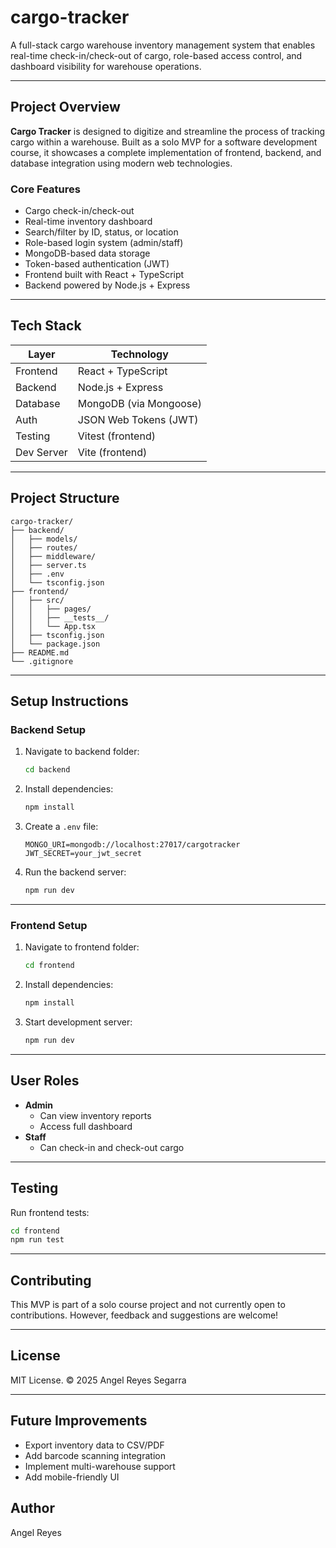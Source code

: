 # cargo-tracker

A full-stack cargo warehouse inventory management system that enables real-time check-in/check-out of cargo, role-based access control, and dashboard visibility for warehouse operations.

---

## Project Overview

**Cargo Tracker** is designed to digitize and streamline the process of tracking cargo within a warehouse. Built as a solo MVP for a software development course, it showcases a complete implementation of frontend, backend, and database integration using modern web technologies.

### Core Features

- Cargo check-in/check-out
- Real-time inventory dashboard
- Search/filter by ID, status, or location
- Role-based login system (admin/staff)
- MongoDB-based data storage
- Token-based authentication (JWT)
- Frontend built with React + TypeScript
- Backend powered by Node.js + Express

---

## Tech Stack

| Layer       | Technology              |
|-------------|--------------------------|
| Frontend    | React + TypeScript       |
| Backend     | Node.js + Express        |
| Database    | MongoDB (via Mongoose)   |
| Auth        | JSON Web Tokens (JWT)    |
| Testing     | Vitest (frontend)        |
| Dev Server  | Vite (frontend)          |

---

## Project Structure

```
cargo-tracker/
├── backend/
│   ├── models/
│   ├── routes/
│   ├── middleware/
│   ├── server.ts
│   ├── .env
│   └── tsconfig.json
├── frontend/
│   ├── src/
│   │   ├── pages/
│   │   ├── __tests__/
│   │   └── App.tsx
│   ├── tsconfig.json
│   └── package.json
├── README.md
└── .gitignore
```

---

## Setup Instructions

### Backend Setup

1. Navigate to backend folder:
   ```bash
   cd backend
   ```

2. Install dependencies:
   ```bash
   npm install
   ```

3. Create a `.env` file:
   ```
   MONGO_URI=mongodb://localhost:27017/cargotracker
   JWT_SECRET=your_jwt_secret
   ```

4. Run the backend server:
   ```bash
   npm run dev
   ```

---

### Frontend Setup

1. Navigate to frontend folder:
   ```bash
   cd frontend
   ```

2. Install dependencies:
   ```bash
   npm install
   ```

3. Start development server:
   ```bash
   npm run dev
   ```

---

## User Roles

- **Admin**
  - Can view inventory reports
  - Access full dashboard
- **Staff**
  - Can check-in and check-out cargo

---

## Testing

Run frontend tests:

```bash
cd frontend
npm run test
```

---

## Contributing

This MVP is part of a solo course project and not currently open to contributions. However, feedback and suggestions are welcome!

---

## License

MIT License. © 2025 Angel Reyes Segarra

---

## Future Improvements

- Export inventory data to CSV/PDF
- Add barcode scanning integration
- Implement multi-warehouse support
- Add mobile-friendly UI

## Author

Angel Reyes

